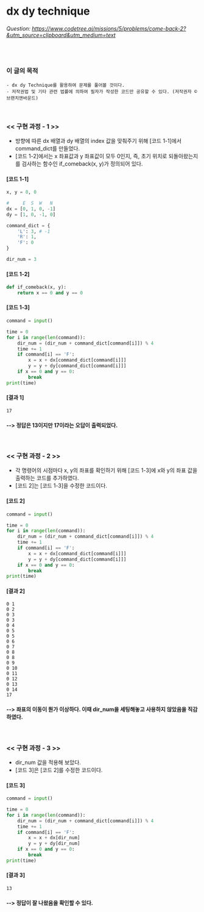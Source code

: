 # dx dy technique
###### Question: https://www.codetree.ai/missions/5/problems/come-back-2?&utm_source=clipboard&utm_medium=text
<br/>

### 이 글의 목적
    - dx dy Technique를 활용하여 문제를 풀어볼 것이다.
    - 저작권법 및 기타 관련 법률에 의하여 필자가 작성한 코드만 공유할 수 있다. (저작권자 © 브랜치앤바운드)
<br/>

### << 구현 과정 - 1 >>
- 방향에 따른 dx 배열과 dy 배열의 index 값을 맞춰주기 위해 [코드 1-1]에서 command_dict를 만들었다.
- [코드 1-2]에서는 x 좌표값과 y 좌표값이 모두 0인지, 즉, 초기 위치로 되돌아왔는지를 검사하는 함수인 if_comeback(x, y)가 정의되어 있다.
#### [코드 1-1]
```python
x, y = 0, 0

#     E  S  W   N
dx = [0, 1, 0, -1]
dy = [1, 0, -1, 0]

command_dict = {
    'L': 3, # -1
    'R': 1,
    'F': 0
}

dir_num = 3
```
#### [코드 1-2]
```python
def if_comeback(x, y):
    return x == 0 and y == 0
```
#### [코드 1-3]
```python
command = input()

time = 0
for i in range(len(command)):
    dir_num = (dir_num + command_dict[command[i]]) % 4
    time += 1
    if command[i] == 'F':
        x = x + dx[command_dict[command[i]]]
        y = y + dy[command_dict[command[i]]]
    if x == 0 and y == 0:
        break
print(time)
```
#### [결과 1]
```plaintext
17
```
#### --> 정답은 13이지만 17이라는 오답이 출력되었다.
<br/>

### << 구현 과정 - 2 >>
- 각 명령어의 시점마다 x, y의 좌표를 확인하기 위해 [코드 1-3]에 x와 y의 좌표 값을 출력하는 코드를 추가하였다.
- [코드 2]는 [코드 1-3]을 수정한 코드이다.
#### [코드 2]
```python
command = input()

time = 0
for i in range(len(command)):
    dir_num = (dir_num + command_dict[command[i]]) % 4
    time += 1
    if command[i] == 'F':
        x = x + dx[command_dict[command[i]]]
        y = y + dy[command_dict[command[i]]]
    if x == 0 and y == 0:
        break
print(time)
```
#### [결과 2]
```plaintext
0 1
0 2
0 3
0 3
0 4
0 5
0 5
0 6
0 7
0 8
0 8
0 9
0 10
0 11
0 12
0 13
0 14
17
```
#### --> 좌표의 이동이 뭔가 이상하다. 이때 dir_num을 세팅해놓고 사용하지 않았음을 직감하였다.
<br/>

### << 구현 과정 - 3 >>
- dir_num 값을 적용해 보았다.
- [코드 3]은 [코드 2]를 수정한 코드이다.
#### [코드 3]
```python
command = input()

time = 0
for i in range(len(command)):
    dir_num = (dir_num + command_dict[command[i]]) % 4
    time += 1
    if command[i] == 'F':
        x = x + dx[dir_num]
        y = y + dy[dir_num]
    if x == 0 and y == 0:
        break
print(time)   
```
#### [결과 3]
```plaintext
13
```
#### --> 정답이 잘 나왔음을 확인할 수 있다.
